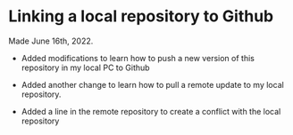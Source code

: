 # Linking a local repository to Github

Made June 16th, 2022.

- Added modifications to learn how to push a new version of this repository in my local PC to Github 

- Added another change to learn how to pull a remote update to my local repository.

- Added a line in the remote repository to create a conflict with the local repository
